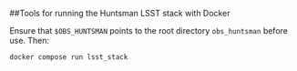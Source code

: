 ##Tools for running the Huntsman LSST stack with Docker

Ensure that `$OBS_HUNTSMAN` points to the root directory `obs_huntsman` before use. Then:

```
docker compose run lsst_stack
```
